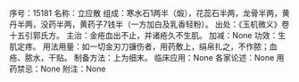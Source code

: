 序号：15181
名称：立应散
组成：寒水石1两半（煅），花蕊石半两，龙骨半两，黄丹半两，没药半两，黄药子7钱半（一方加白及乳香轻粉）。
出处：《玉机微义》卷十五引郭氏方。
主治：金疮血出不止，并诸疮久不生肌。
加减：None
功效：生肌定疼。
用法用量：如一切金刃刀镰伤者，用药敷上，绢帛扎之，不作脓；血疮、脓水，干贴。
制备方法：上为细末。
临床应用：None
各家论述：None
用药禁忌：None
附注：None
